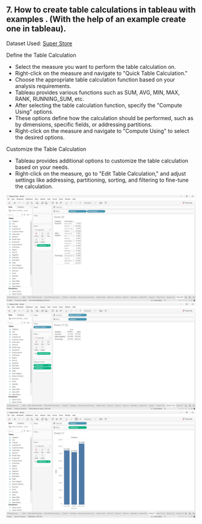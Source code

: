 ## 7. How to create table calculations in tableau with examples . (With the help of an example create one in tableau).

Dataset Used: [Super Store](Datasets/sample_-_superstore.xls)

Define the Table Calculation

- Select the measure you want to perform the table calculation on.
- Right-click on the measure and navigate to "Quick Table Calculation."
- Choose the appropriate table calculation function based on your analysis requirements. 
- Tableau provides various functions such as SUM, AVG, MIN, MAX, RANK, RUNNING_SUM, etc.
- After selecting the table calculation function, specify the "Compute Using" options. 
- These options define how the calculation should be performed, such as by dimensions, specific fields, or addressing partitions.
- Right-click on the measure and navigate to "Compute Using" to select the desired options.

Customize the Table Calculation

- Tableau provides additional options to customize the table calculation based on your needs.
- Right-click on the measure, go to "Edit Table Calculation," and adjust settings like addressing, partitioning, sorting, and filtering to fine-tune the calculation.

<img src="images/Table Calculation 1.png">
<br>
<img src="images/Table Calculation 2.png">
<br>
<img src="images/Table Calculation 3.png">
